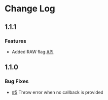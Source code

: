 # Change Log

## 1.1.1

### Features

 * Added RAW flag [API](./docs/API.md)

## 1.1.0

### Bug Fixes

 * [#5](#5) Throw error when no callback is provided
